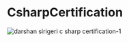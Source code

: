 # CsharpCertification
![darshan sirigeri c sharp certification-1](https://user-images.githubusercontent.com/45833314/49901482-4cc99f00-fe2f-11e8-9db7-e1c9a1f566b2.jpg)
